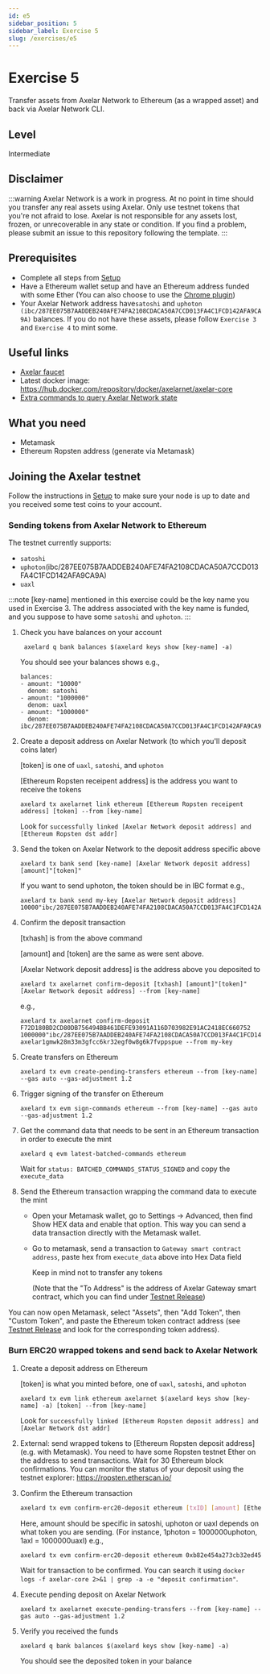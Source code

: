 ```yaml
---
id: e5
sidebar_position: 5
sidebar_label: Exercise 5
slug: /exercises/e5
---
```

# Exercise 5
Transfer assets from Axelar Network to Ethereum (as a wrapped asset) and back via Axelar Network CLI.

## Level
Intermediate

## Disclaimer
:::warning
Axelar Network is a work in progress. At no point in time should you transfer any real assets using Axelar. Only use testnet tokens that you're not afraid to lose. Axelar is not responsible for any assets lost, frozen, or unrecoverable in any state or condition. If you find a problem, please submit an issue to this repository following the template.
:::

## Prerequisites
- Complete all steps from [Setup](/setup.md)
- Have a Ethereum wallet setup and have an Ethereum address funded with some Ether (You can also choose to use the [Chrome plugin](https://chrome.google.com/webstore/detail/mew-cx/nlbmnnijcnlegkjjpcfjclmcfggfefdm?hl=en))
- Your Axelar Network address have`satoshi` and `uphoton (ibc/287EE075B7AADDEB240AFE74FA2108CDACA50A7CCD013FA4C1FCD142AFA9CA9A)` balances. If you do not have these assets, please follow `Exercise 3` and `Exercise 4` to mint some.

## Useful links
- [Axelar faucet](http://faucet.testnet.axelar.network/)
- Latest docker image: https://hub.docker.com/repository/docker/axelarnet/axelar-core
- [Extra commands to query Axelar Network state](/extra-commands)

## What you need
- Metamask
- Ethereum Ropsten address (generate via Metamask)

## Joining the Axelar testnet

Follow the instructions in [Setup](/setup.md) to make sure your node is up to date and you received some test coins to your account.


### Sending tokens from Axelar Network to Ethereum

The testnet currently supports:
- `satoshi`
- `uphoton`(ibc/287EE075B7AADDEB240AFE74FA2108CDACA50A7CCD013FA4C1FCD142AFA9CA9A)
- `uaxl`

:::note
[key-name] mentioned in this exercise could be the key name you used in Exercise 3.
The address associated with the key name is funded, and you suppose to have some `satoshi` and `uphoton`.
:::

1. Check you have balances on your account
   ```
    axelard q bank balances $(axelard keys show [key-name] -a)
   ```
   You should see your balances shows e.g.,
   ```
   balances:
   - amount: "10000"
     denom: satoshi
   - amount: "1000000"
     denom: uaxl
   - amount: "1000000"
     denom: ibc/287EE075B7AADDEB240AFE74FA2108CDACA50A7CCD013FA4C1FCD142AFA9CA9A
   ```
2. Create a deposit address on Axelar Network (to which you'll deposit coins later)
   
   [token] is one of `uaxl`, `satoshi`, and `uphoton`
   
   [Ethereum Ropsten receipent address] is the address you want to receive the tokens
   ```
   axelard tx axelarnet link ethereum [Ethereum Ropsten receipent address] [token] --from [key-name]
   ```
   Look for `successfully linked [Axelar Network deposit address] and [Ethereum Ropsten dst addr]`
   
3. Send the token on Axelar Network to the deposit address specific above
   ```
   axelard tx bank send [key-name] [Axelar Network deposit address] [amount]"[token]"
   ```
   If you want to send uphoton, the token should be in IBC format e.g.,
   ```
   axelard tx bank send my-key [Axelar Network deposit address] 10000"ibc/287EE075B7AADDEB240AFE74FA2108CDACA50A7CCD013FA4C1FCD142AFA9CA9A"
   ```

4. Confirm the deposit transaction
   
   [txhash] is from the above command
   
   [amount] and [token] are the same as were sent above.

   [Axelar Network deposit address] is the address above you deposited to 

   ```
   axelard tx axelarnet confirm-deposit [txhash] [amount]"[token]" [Axelar Network deposit address] --from [key-name]
   ```
   e.g.,
   ```
   axelard tx axelarnet confirm-deposit F72D180BD2CD80DB756494BB461DEFE93091A116D703982E91AC2418EC660752  1000000"ibc/287EE075B7AADDEB240AFE74FA2108CDACA50A7CCD013FA4C1FCD142AFA9CA9A" axelar1gmwk28m33m3gfcc6kr32egf0w8g6k7fvppspue --from my-key
   ```
5. Create transfers on Ethereum
   ```
   axelard tx evm create-pending-transfers ethereum --from [key-name] --gas auto --gas-adjustment 1.2
   ```
6. Trigger signing of the transfer on Ethereum
   ```
   axelard tx evm sign-commands ethereum --from [key-name] --gas auto --gas-adjustment 1.2
   ```
7. Get the command data that needs to be sent in an Ethereum transaction in order to execute the mint
   ```
   axelard q evm latest-batched-commands ethereum
   ```
   Wait for `status: BATCHED_COMMANDS_STATUS_SIGNED` and copy the `execute_data`
8. Send the Ethereum transaction wrapping the command data to execute the mint

   - Open your Metamask wallet, go to Settings -> Advanced, then find Show HEX data and enable that option. This way you can send a data transaction directly with the Metamask wallet. 

   - Go to metamask, send a transaction to `Gateway smart contract address`, paste hex from `execute_data` above into Hex Data field
     
      Keep in mind not to transfer any tokens

      (Note that the "To Address" is the address of Axelar Gateway smart contract, which you can find under [Testnet Release](/testnet-releases))

You can now open Metamask, select "Assets", then "Add Token", then "Custom Token", and paste the Ethereum token contract address (see [Testnet Release](/testnet-releases) and look for the corresponding token address).

### Burn ERC20 wrapped tokens and send back to Axelar Network
1. Create a deposit address on Ethereum
   
   [token] is what you minted before, one of `uaxl`, `satoshi`, and `uphoton`
   
   ```
   axelard tx evm link ethereum axelarnet $(axelard keys show [key-name] -a) [token] --from [key-name]
   ```
   Look for `successfully linked [Ethereum Ropsten deposit address] and [Axelar Network dst addr]`
2. External: send wrapped tokens to  [Ethereum Ropsten deposit address] (e.g. with Metamask). You need to have some Ropsten testnet Ether on the address to send transactions. Wait for 30 Ethereum block confirmations. You can monitor the status of your deposit using the testnet explorer: https://ropsten.etherscan.io/

3. Confirm the Ethereum transaction

   ```bash
   axelard tx evm confirm-erc20-deposit ethereum [txID] [amount] [Ethereum Ropsten deposit address] --from [key-name]
   ```
   Here, amount should be specific in satoshi, uphoton or uaxl depends on what token you are sending. 
   (For instance, 1photon = 1000000uphoton,  1axl = 1000000uaxl)
   e.g.,

   ```bash
   axelard tx evm confirm-erc20-deposit ethereum 0xb82e454a273cb32ed45a435767982293c12bf099ba419badc0a728e731f5825e 1000000 0x5CFEcE3b659e657E02e31d864ef0adE028a42a8E --from my-key
   ```

   Wait for transaction to be confirmed.
   You can search it using `docker logs -f axelar-core 2>&1 | grep -a -e "deposit confirmation"`.
4. Execute pending deposit on Axelar Network
   ```
   axelard tx axelarnet execute-pending-transfers --from [key-name] --gas auto --gas-adjustment 1.2
   ```
5. Verify you received the funds
   ```
   axelard q bank balances $(axelard keys show [key-name] -a)
   ```
   You should see the deposited token in your balance